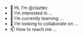 - 👋 Hi, I’m @claztec
- 👀 I’m interested in ...
- 🌱 I’m currently learning ...
- 💞️ I’m looking to collaborate on ...
- 📫 How to reach me ...

<!---
claztec/claztec is a ✨ special ✨ repository because its `README.md` (this file) appears on your GitHub profile.
You can click the Preview link to take a look at your changes.
--->
